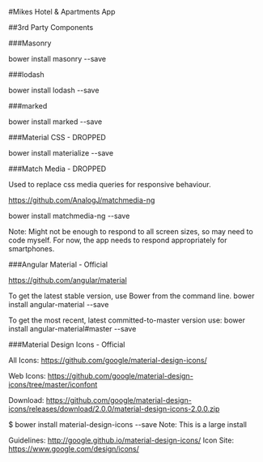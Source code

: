 #Mikes Hotel & Apartments App

##3rd Party Components

###Masonry

bower install masonry --save

###lodash

bower install lodash --save

###marked

bower install marked --save

###Material CSS - DROPPED

bower install materialize --save

###Match Media - DROPPED

Used to replace css media queries for responsive behaviour.

https://github.com/AnalogJ/matchmedia-ng

bower install matchmedia-ng --save

Note: Might not be enough to respond to all screen sizes, so may need to code myself.  For now, the app needs to respond appropriately for smartphones.

###Angular Material - Official

https://github.com/angular/material

To get the latest stable version, use Bower from the command line.
bower install angular-material --save

To get the most recent, latest committed-to-master version use:
bower install angular-material#master --save

###Material Design Icons - Official

All Icons: https://github.com/google/material-design-icons/

Web Icons: https://github.com/google/material-design-icons/tree/master/iconfont

Download: https://github.com/google/material-design-icons/releases/download/2.0.0/material-design-icons-2.0.0.zip

$ bower install material-design-icons --save
Note: This is a large install

Guidelines: http://google.github.io/material-design-icons/
Icon Site: https://www.google.com/design/icons/



